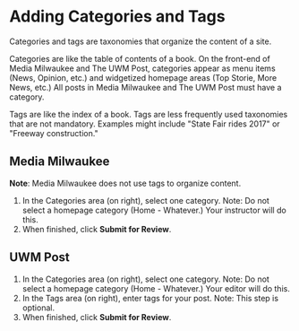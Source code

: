 # Adding Categories and Tags

Categories and tags are taxonomies that organize the content of a site. 

Categories are like the table of contents of a book. On the front-end of Media Milwaukee and The UWM Post, categories appear as menu items (News, Opinion, etc.) and widgetized homepage areas (Top Storie, More News, etc.) All posts in Media Milwaukee and The UWM Post must have a category. 

Tags are like the index of a book. Tags are less frequently used taxonomies that are not mandatory. Examples might include "State Fair rides 2017" or "Freeway construction." 

## Media Milwaukee

**Note**: Media Milwaukee does not use tags to organize content. 

1. In the Categories area (on right), select one category. Note: Do not select a homepage category (Home - Whatever.) Your instructor will do this. 
2. When finished, click **Submit for Review**. 

## UWM Post

1. In the Categories area (on right), select one category. Note: Do not select a homepage category (Home - Whatever.) Your editor will do this. 
2. In the Tags area (on right), enter tags for your post. Note: This step is optional.  
3. When finished, click **Submit for Review**.
 


